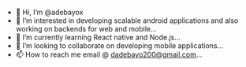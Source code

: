 - 👋 Hi, I’m @adebayox
- 👀 I’m interested in developing scalable android applications and also working on backends for web and mobile...
- 🌱 I’m currently learning React native and Node.js...
- 💞️ I’m looking to collaborate on developing mobile applications...
- 📫 How to reach me email @ dadebayo200@gmail.com...

<!---
adebayox/adebayox is a ✨ special ✨ repository because its `README.md` (this file) appears on your GitHub profile.
You can click the Preview link to take a look at your changes.
--->
